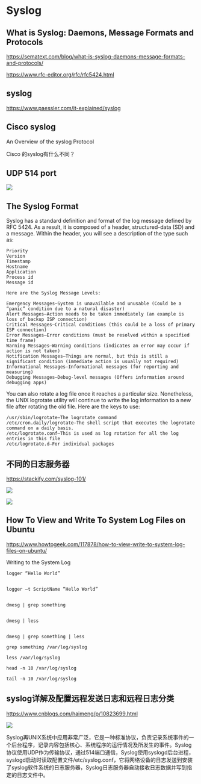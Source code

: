 
# Syslog


## What is Syslog: Daemons, Message Formats and Protocols
https://sematext.com/blog/what-is-syslog-daemons-message-formats-and-protocols/

https://www.rfc-editor.org/rfc/rfc5424.html

## syslog

https://www.paessler.com/it-explained/syslog

## Cisco syslog

An Overview of the syslog Protocol

Cisco 的syslog有什么不同？

## UDP 514 port

![](https://stackify.com/wp-content/uploads/2017/06/flylib-syslog-screenshot-12386.jpg)

## The Syslog Format
Syslog has a standard definition and format of the log message defined by RFC 5424. As a result, it is composed of a header, structured-data (SD) and a message. Within the header, you will see a description of the type such as:
```
Priority
Version
Timestamp
Hostname
Application
Process id
Message id
```

```
Here are the Syslog Message Levels:

Emergency Messages–System is unavailable and unusable (Could be a “panic” condition due to a natural disaster)
Alert Messages–Action needs to be taken immediately (an example is loss of backup ISP connection)
Critical Messages–Critical conditions (this could be a loss of primary ISP connection)
Error Messages–Error conditions (must be resolved within a specified time frame)
Warning Messages–Warning conditions (indicates an error may occur if action is not taken)
Notification Messages–Things are normal, but this is still a significant condition (immediate action is usually not required)
Informational Messages–Informational messages (for reporting and measuring)
Debugging Messages–Debug-level messages (Offers information around debugging apps)
```

You can also rotate a log file once it reaches a particular size. Nonetheless, the UNIX logrotate utility will continue to write the log information to a new file after rotating the old file. Here are the keys to use:

```
/usr/sbin/logrotate–The logrotate command
/etc/cron.daily/logrotate–The shell script that executes the logrotate command on a daily basis.
/etc/logrotate.conf–This is used as log rotation for all the log entries in this file
/etc/logrotate.d–For individual packages
```

## 不同的日志服务器

https://stackify.com/syslog-101/

![](https://stackify.com/wp-content/uploads/2017/06/flylib-syslog-screenshot-12386.jpg)

![](https://stackify.com/wp-content/uploads/2017/06/Syslog-Message-Destination-min.png)

## How To View and Write To System Log Files on Ubuntu

https://www.howtogeek.com/117878/how-to-view-write-to-system-log-files-on-ubuntu/

Writing to the System Log

```
logger “Hello World”


logger –t ScriptName “Hello World”


dmesg | grep something


dmesg | less


dmesg | grep something | less

grep something /var/log/syslog

less /var/log/syslog

head -n 10 /var/log/syslog

tail -n 10 /var/log/syslog

```

## syslog详解及配置远程发送日志和远程日志分类

https://www.cnblogs.com/haimeng/p/10823699.html

![](https://img2018.cnblogs.com/blog/1225529/201905/1225529-20190507112121594-392854954.png)

Syslog再UNIX系统中应用非常广泛，它是一种标准协议，负责记录系统事件的一个后台程序，记录内容包括核心、系统程序的运行情况及所发生的事件。Syslog协议使用UDP作为传输协议，通过514端口通信，Syslog使用syslogd后台进程，syslogd启动时读取配置文件/etc/syslog.conf，它将网络设备的日志发送到安装了syslog软件系统的日志服务器，Syslog日志服务器自动接收日志数据并写到指定的日志文件中。


